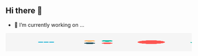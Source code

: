 ## Hi there 👋
- 🔭 I’m currently working on ...
<div style='text-align:center;'><img src='https://github.com/greeny81/greeny81/blob/main/2e.gif' style='height:50px;width:50vh;margin-left: auto;margin-right: auto;display: block;'></div>
